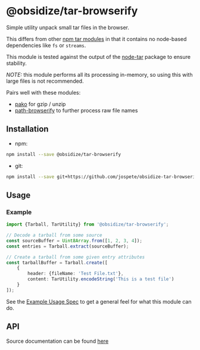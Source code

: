 # @obsidize/tar-browserify

Simple utility unpack small tar files in the browser.

This differs from other [npm tar modules](https://www.npmjs.com/search?q=tar) in that it contains no node-based dependencies like ```fs``` or ```streams```.

This module is tested against the output of the [node-tar](https://www.npmjs.com/package/tar) package to ensure stability.

*NOTE:* this module performs all its processing in-memory, so using this with large files is not recommended.

Pairs well with these modules:
- [pako](https://www.npmjs.com/package/pako) for gzip / unzip
- [path-browserify](https://www.npmjs.com/package/path-browserify) to further process raw file names

## Installation

- npm:

```bash
npm install --save @obsidize/tar-browserify
```

- git:

```bash
npm install --save git+https://github.com/jospete/obsidize-tar-browserify.git
```

## Usage

### Example

```typescript
import {Tarball, TarUtility} from '@obsidize/tar-browserify';

// Decode a tarball from some source
const sourceBuffer = Uint8Array.from([1, 2, 3, 4]);
const entries = Tarball.extract(sourceBuffer);

// Create a tarball from some given entry attributes
const tarballBuffer = Tarball.create([
	{
		header: {fileName: 'Test File.txt'},
		content: TarUtility.encodeString('This is a test file')
	}
]);
```

See the [Example Usage Spec](https://github.com/jospete/obsidize-tar-browserify/blob/master/tests/example-usage.spec.ts) to get a general feel for what this module can do.

## API

Source documentation can be found [here](https://jospete.github.io/obsidize-tar-browserify/)